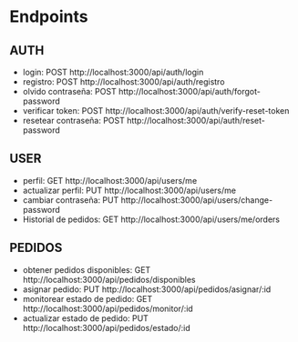 # Endpoints

## AUTH

- login: POST http://localhost:3000/api/auth/login
- registro: POST http://localhost:3000/api/auth/registro
- olvido contraseña: POST http://localhost:3000/api/auth/forgot-password
- verificar token: POST http://localhost:3000/api/auth/verify-reset-token
- resetear contraseña: POST http://localhost:3000/api/auth/reset-password

## USER

- perfil: GET http://localhost:3000/api/users/me
- actualizar perfil: PUT http://localhost:3000/api/users/me
- cambiar contraseña: PUT http://localhost:3000/api/users/change-password
- Historial de pedidos: GET http://localhost:3000/api/users/me/orders

## PEDIDOS

- obtener pedidos disponibles: GET http://localhost:3000/api/pedidos/disponibles
- asignar pedido: PUT http://localhost:3000/api/pedidos/asignar/:id
- monitorear estado de pedido: GET http://localhost:3000/api/pedidos/monitor/:id
- actualizar estado de pedido: PUT http://localhost:3000/api/pedidos/estado/:id
